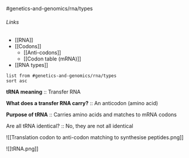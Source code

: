 #genetics-and-genomics/rna/types
###### Links
- [[RNA]]
- [[Codons]]
	- [[Anti-codons]]
	- [[Codon table (mRNA)]]
- [[RNA types]]
```dataview
list from #genetics-and-genomics/rna/types
sort asc
```

**tRNA meaning** :: Transfer RNA

**What does a transfer RNA carry?** :: An anticodon (amino acid)

**Purpose of tRNA** :: Carries amino acids and matches to mRNA codons

Are all tRNA identical? :: No, they are not all identical

![[Translation codon to anti-codon matching to synthesise peptides.png]]



![[tRNA.png]]
